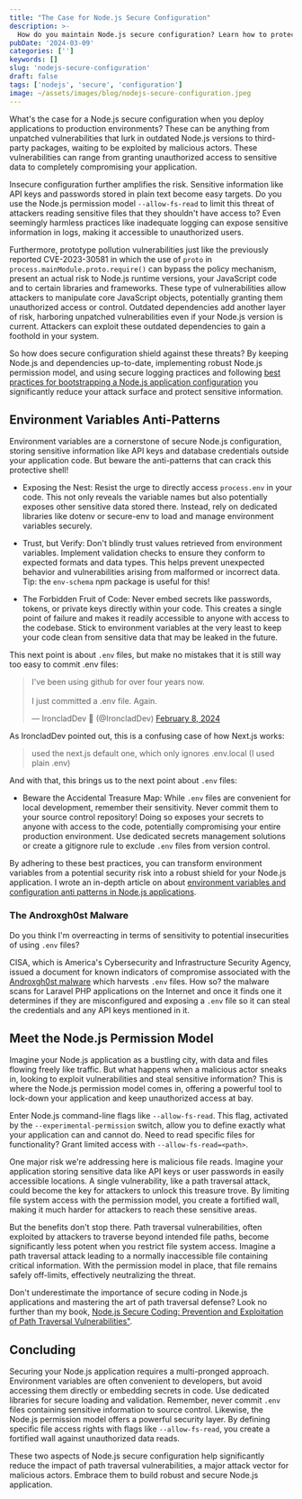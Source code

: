 ```yaml
---
title: "The Case for Node.js Secure Configuration"
description: >-
  How do you maintain Node.js secure configuration? Learn how to protect your Node.js applications from vulnerabilities and unauthorized access.
pubDate: '2024-03-09'
categories: ['']
keywords: []
slug: 'nodejs-secure-configuration'
draft: false
tags: ['nodejs', 'secure', 'configuration']
image: ~/assets/images/blog/nodejs-secure-configuration.jpeg
---
```


What's the case for a Node.js secure configuration when you deploy applications to production environments? These can be anything from unpatched vulnerabilities that lurk in outdated Node.js versions to third-party packages, waiting to be exploited by malicious actors. These vulnerabilities can range from granting unauthorized access to sensitive data to completely compromising your application.

Insecure configuration further amplifies the risk. Sensitive information like API keys and passwords stored in plain text become easy targets. Do you use the Node.js permission model `--allow-fs-read` to limit this threat of attackers reading sensitive files that they shouldn't have access to? Even seemingly harmless practices like inadequate logging can expose sensitive information in logs, making it accessible to unauthorized users.

Furthermore, prototype pollution vulnerabilities just like the previously reported CVE-2023-30581 in which the use of `proto` in `process.mainModule.proto.require()` can bypass the policy mechanism, present an actual risk to Node.js runtime versions, your JavaScript code and to certain libraries and frameworks. These type of vulnerabilities allow attackers to manipulate core JavaScript objects, potentially granting them unauthorized access or control. Outdated dependencies add another layer of risk, harboring unpatched vulnerabilities even if your Node.js version is current. Attackers can exploit these outdated dependencies to gain a foothold in your system.

So how does secure configuration shield against these threats? By keeping Node.js and dependencies up-to-date, implementing robust Node.js permission model, and using secure logging practices and following [best practices for bootstrapping a Node.js application configuration](https://lirantal.com/blog/best-practices-for-bootstrapping-a-node-js-application-configuration) you significantly reduce your attack surface and protect sensitive information.

## Environment Variables Anti-Patterns

Environment variables are a cornerstone of secure Node.js configuration, storing sensitive information like API keys and database credentials outside your application code. But beware the anti-patterns that can crack this protective shell!

- Exposing the Nest: Resist the urge to directly access `process.env` in your code. This not only reveals the variable names but also potentially exposes other sensitive data stored there. Instead, rely on dedicated libraries like dotenv or secure-env to load and manage environment variables securely.

- Trust, but Verify: Don't blindly trust values retrieved from environment variables. Implement validation checks to ensure they conform to expected formats and data types. This helps prevent unexpected behavior and vulnerabilities arising from malformed or incorrect data. Tip: the `env-schema` npm package is useful for this!

- The Forbidden Fruit of Code: Never embed secrets like passwords, tokens, or private keys directly within your code. This creates a single point of failure and makes it readily accessible to anyone with access to the codebase. Stick to environment variables at the very least to keep your code clean from sensitive data that may be leaked in the future.

This next point is about `.env` files, but make no mistakes that it is still way too easy to commit .env files:

<blockquote class="twitter-tweet"><p lang="en" dir="ltr">I&#39;ve been using github for over four years now.<br><br>I just committed a .env file. Again.</p>&mdash; IroncladDev 🔩 (@IroncladDev) <a href="https://twitter.com/IroncladDev/status/1755718397386457160?ref_src=twsrc%5Etfw">February 8, 2024</a></blockquote> <script async src="https://platform.twitter.com/widgets.js" charset="utf-8"></script>

As IroncladDev pointed out, this is a confusing case of how Next.js works: 

> used the next.js default one, which only ignores .env.local (I used plain .env)

And with that, this brings us to the next point about `.env` files:

- Beware the Accidental Treasure Map: While `.env` files are convenient for local development, remember their sensitivity. Never commit them to your source control repository! Doing so exposes your secrets to anyone with access to the code, potentially compromising your entire production environment. Use dedicated secrets management solutions or create a gitignore rule to exclude `.env` files from version control.

By adhering to these best practices, you can transform environment variables from a potential security risk into a robust shield for your Node.js application. I wrote an in-depth article on about [environment variables and configuration anti patterns in Node.js applications](https://lirantal.com/blog/environment-variables-configuration-anti-patterns-node-js-applications).

### The Androxgh0st Malware

Do you think I'm overreacting in terms of sensitivity to potential insecurities of using `.env` files?

CISA, which is America's Cybersecurity and Infrastructure Security Agency, issued a document for known indicators of compromise associated with the [Androxgh0st malware](https://www.cisa.gov/news-events/cybersecurity-advisories/aa24-016a) which harvests `.env` files. How so? the malware scans for Laravel PHP applications on the Internet and once it finds one it determines if they are misconfigured and exposing a `.env` file so it can steal the credentials and any API keys mentioned in it.

## Meet the Node.js Permission Model

Imagine your Node.js application as a bustling city, with data and files flowing freely like traffic. But what happens when a malicious actor sneaks in, looking to exploit vulnerabilities and steal sensitive information? This is where the Node.js permission model comes in, offering a powerful tool to lock-down your application and keep unauthorized access at bay.

Enter Node.js command-line flags like `--allow-fs-read`. This flag, activated by the `--experimental-permission` switch, allow you to define exactly what your application can and cannot do. Need to read specific files for functionality? Grant limited access with `--allow-fs-read=<path>`.

One major risk we're addressing here is malicious file reads. Imagine your application storing sensitive data like API keys or user passwords in easily accessible locations. A single vulnerability, like a path traversal attack, could become the key for attackers to unlock this treasure trove. By limiting file system access with the permission model, you create a fortified wall, making it much harder for attackers to reach these sensitive areas.

But the benefits don't stop there. Path traversal vulnerabilities, often exploited by attackers to traverse beyond intended file paths, become significantly less potent when you restrict file system access. Imagine a path traversal attack leading to a normally inaccessible file containing critical information. With the permission model in place, that file remains safely off-limits, effectively neutralizing the threat.

Don't underestimate the importance of secure coding in Node.js applications and mastering the art of path traversal defense? Look no further than my book, [Node.js Secure Coding: Prevention and Exploitation of Path Traversal Vulnerabilities"](https://www.nodejs-security.com/book/path-traversal). 

## Concluding

Securing your Node.js application requires a multi-pronged approach. Environment variables are often convenient to developers, but avoid accessing them directly or embedding secrets in code. Use dedicated libraries for secure loading and validation. Remember, never commit `.env` files containing sensitive information to source control. Likewise, the Node.js permission model offers a powerful security layer. By defining specific file access rights with flags like `--allow-fs-read`, you create a fortified wall against unauthorized data reads.

These two aspects of Node.js secure configuration help significantly reduce the impact of path traversal vulnerabilities, a major attack vector for malicious actors. Embrace them to build robust and secure Node.js application.
